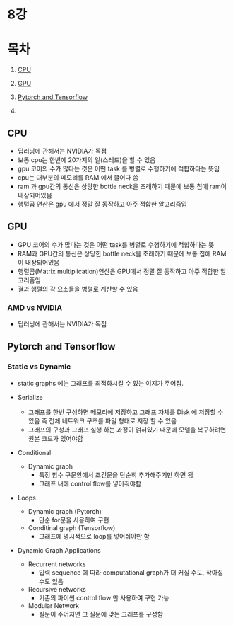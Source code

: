 # 8강

# 목차
1. [CPU](#cpu)

2. [GPU](#gpu)

3. [Pytorch and Tensorflow](#pytorch-and-tensorflow)
4. 
## CPU
- 딥러닝에 관해서는 NVIDIA가 독점
- 보통 cpu는 한번에 20가지의 일(스레드)을 할 수 있음 
- gpu 코어의 수가 많다는 것은 어떤 task 를 병렬로 수행하기에 적합하다는 뜻임
- cpu는 대부분의 메모리를 RAM 에서 끌어다 씀 
- ram 과 gpu간의 통신은 상당한 bottle neck을 초래하기 때문에 보통 칩에 ram이 내장되어있음
- 행렬곱 연산은 gpu 에서 정말 잘 동작하고 아주 적합한 알고리즘임

## GPU
- GPU 코어의 수가 많다는 것은 어떤 task를 병렬로 수행하기에 적합하다는 뜻
- RAM과 GPU간의 통신은 상당한 bottle neck을 초래하기 때문에 보통 칩에 RAM이 내장되어있음
- 행렬곱(Matrix multiplication)연산은 GPU에서 정말 잘 동작하고 아주 적합한 알고리즘임
- 결과 행렬의 각 요소들을 병렬로 계산할 수 있음

### AMD vs NVIDIA
- 딥러닝에 관해서는 NVIDIA가 독점

## Pytorch and Tensorflow

### Static vs Dynamic
- static graphs 에는 그래프를 최적화시킬 수 있는 여지가 주어짐.

* Serialize
  - 그래프를 한번 구성하면 메모리에 저장하고 그래프 자체를 Disk 에 저장할 수 있음 즉 전체 네트워크 구조를 파일 형태로 저장 할 수 있음
  - 그래프의 구성과 그래프 실행 하는 과정이 얽혀있기 때문에 모델을 복구하려면 원본 코드가 있어야함 

* Conditional
  - Dynamic graph
    - 특정 함수 구문안에서 조건문을 단순히 추가해주기만 하면 됨
    - 그래프 내에 control flow를 넣어줘야함

* Loops
  - Dynamic graph (Pytorch)
    - 단순 for문을 사용하여 구현
  - Conditinal graph (Tensorflow)
    - 그래프에 명시적으로 loop를 넣어줘야만 함

* Dynamic Graph Applications
  - Recurrent networks
    - 입력 sequence 에 따라 computational graph가 더 커질 수도, 작아질 수도 있음   
  - Recursive networks
    - 기존의 파이썬 control flow 만 사용하여 구현 가능 
  - Modular Network 
    - 질문이 주어지면 그 질문에 맞는 그래프를 구성함